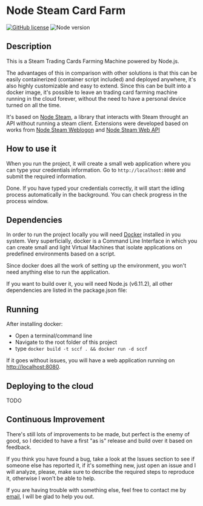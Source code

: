# Node Steam Card Farm
[![GitHub license](https://img.shields.io/github/license/gabrieldrs/node-steam-card-farm.svg?style=flat-square)](https://github.com/gabrieldrs/node-steam-card-farm/blob/master/LICENSE)
![Node version](https://img.shields.io/badge/node-%3E%3D%206.11.2-green.svg?style=flat-square)
## Description
This is a Steam Trading Cards Farming Machine powered by Node.js. 

The advantages of this in comparison with other solutions is that this can be easily containerized (container script included) and deployed anywhere, it's also highly customizable and easy to extend. Since this can be built into a docker image, it's possible to leave an trading card farming machine running in the cloud forever, without the need to have a personal device turned on all the time.

It's based on [Node Steam](https://github.com/seishun/node-steam), a library that interacts with Steam throught an API without running a steam client. Extensions were developed based on works from [Node Steam Weblogon](https://github.com/Alex7Kom/node-steam-weblogon) and [Node Steam Web API](https://github.com/seishun/node-steam-web-api)

## How to use it

When you run the project, it will create a small web application where you can type your credentials information. Go to `http://localhost:8080` and submit the required information.

Done. If you have typed your credentials correctly, it will start the idling process automatically in the background. You can check progress in the process window. 

## Dependencies

In order to run the project locally you will need [Docker](https://www.docker.com/) installed in you system. Very superficially, docker is a Command Line Interface in which you can create small and light Virtual Machines that isolate applications on predefined environments based on a script.

Since docker does all the work of setting up the environment, you won't need anything else to run the application.

If you want to build over it, you will need Node.js (v6.11.2), all other dependencies are listed in the package.json file:


## Running

After installing docker:
- Open a terminal/command line
- Navigate to the root folder of this project
- type `docker build -t sccf . && docker run -d sccf`

If it goes without issues, you will have a web application running on [http://localhost:8080](http://localhost:8080).

## Deploying to the cloud
TODO

## Continuous Improvement

There's still lots of improvements to be made, but perfect is the enemy of good, so I decided to have a first "as is" release and build over it based on feedback.

If you think you have found a bug, take a look at the Issues section to see if someone else has reported it, if it's something new, just open an issue and I will analyze, please, make sure to describe the required steps to reproduce it, otherwise I won't be able to help.

If you are having trouble with something else, feel free to contact me by [email](mailto:gabriel@sezefredo.com), I will be glad to help you out.